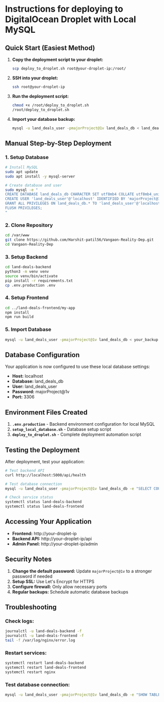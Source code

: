 # Instructions for deploying to DigitalOcean Droplet with Local MySQL

## Quick Start (Easiest Method)

1. **Copy the deployment script to your droplet:**
   ```bash
   scp deploy_to_droplet.sh root@your-droplet-ip:/root/
   ```

2. **SSH into your droplet:**
   ```bash
   ssh root@your-droplet-ip
   ```

3. **Run the deployment script:**
   ```bash
   chmod +x /root/deploy_to_droplet.sh
   /root/deploy_to_droplet.sh
   ```

4. **Import your database backup:**
   ```bash
   mysql -u land_deals_user -pmajorProject@1v land_deals_db < land_deals_backup.sql
   ```

## Manual Step-by-Step Deployment

### 1. Setup Database
```bash
# Install MySQL
sudo apt update
sudo apt install -y mysql-server

# Create database and user
sudo mysql -e "
CREATE DATABASE land_deals_db CHARACTER SET utf8mb4 COLLATE utf8mb4_unicode_ci;
CREATE USER 'land_deals_user'@'localhost' IDENTIFIED BY 'majorProject@1v';
GRANT ALL PRIVILEGES ON land_deals_db.* TO 'land_deals_user'@'localhost';
FLUSH PRIVILEGES;
"
```

### 2. Clone Repository
```bash
cd /var/www
git clone https://github.com/Harshit-patil56/Vangaon-Reality-Dep.git
cd Vangaon-Reality-Dep
```

### 3. Setup Backend
```bash
cd land-deals-backend
python3 -m venv venv
source venv/bin/activate
pip install -r requirements.txt
cp .env.production .env
```

### 4. Setup Frontend
```bash
cd ../land-deals-frontend/my-app
npm install
npm run build
```

### 5. Import Database
```bash
mysql -u land_deals_user -pmajorProject@1v land_deals_db < your_backup.sql
```

## Database Configuration

Your application is now configured to use these local database settings:

- **Host:** localhost
- **Database:** land_deals_db  
- **User:** land_deals_user
- **Password:** majorProject@1v
- **Port:** 3306

## Environment Files Created

1. **`.env.production`** - Backend environment configuration for local MySQL
2. **`setup_local_database.sh`** - Database setup script
3. **`deploy_to_droplet.sh`** - Complete deployment automation script

## Testing the Deployment

After deployment, test your application:

```bash
# Test backend API
curl http://localhost:5000/api/health

# Test database connection
mysql -u land_deals_user -pmajorProject@1v land_deals_db -e "SELECT COUNT(*) FROM deals;"

# Check service status
systemctl status land-deals-backend
systemctl status land-deals-frontend
```

## Accessing Your Application

- **Frontend:** http://your-droplet-ip
- **Backend API:** http://your-droplet-ip/api
- **Admin Panel:** http://your-droplet-ip/admin

## Security Notes

1. **Change the default password:** Update `majorProject@1v` to a stronger password if needed
2. **Setup SSL:** Use Let's Encrypt for HTTPS
3. **Configure firewall:** Only allow necessary ports
4. **Regular backups:** Schedule automatic database backups

## Troubleshooting

### Check logs:
```bash
journalctl -u land-deals-backend -f
journalctl -u land-deals-frontend -f
tail -f /var/log/nginx/error.log
```

### Restart services:
```bash
systemctl restart land-deals-backend
systemctl restart land-deals-frontend
systemctl restart nginx
```

### Test database connection:
```bash
mysql -u land_deals_user -pmajorProject@1v land_deals_db -e "SHOW TABLES;"
```